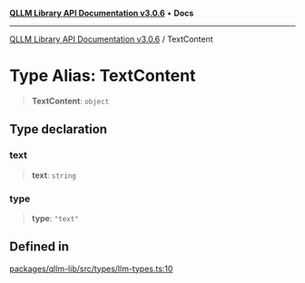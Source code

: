 [**QLLM Library API Documentation v3.0.6**](../README.md) • **Docs**

***

[QLLM Library API Documentation v3.0.6](../globals.md) / TextContent

# Type Alias: TextContent

> **TextContent**: `object`

## Type declaration

### text

> **text**: `string`

### type

> **type**: `"text"`

## Defined in

[packages/qllm-lib/src/types/llm-types.ts:10](https://github.com/quantalogic/qllm/blob/b15a3aa4af263bce36ea091a0f29bf1255b95497/packages/qllm-lib/src/types/llm-types.ts#L10)
